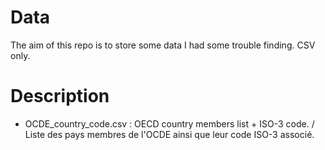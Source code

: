 # Data
The aim of this repo is to store some data I had some trouble finding. CSV only.

# Description

- OCDE_country_code.csv : OECD country members list + ISO-3 code. / Liste des pays membres de l'OCDE ainsi que leur code ISO-3 associé.
